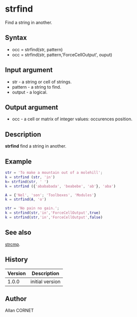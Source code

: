 # strfind

Find a string in another.

## Syntax

- occ = strfind(str, pattern)
- occ = strfind(str, pattern,'ForceCellOutput', ouput)

## Input argument

- str - a string or cell of strings.
- pattern - a string to find.
- output - a logical.

## Output argument

- occ - a cell or matrix of integer values: occurences position.

## Description

<b>strfind</b> find a string in another.

## Example

```matlab
str = 'To make a mountain out of a molehill';
k = strfind (str, 'in')
k= strfind(str, ' ')
k = strfind ({'abababada', 'beabebe', 'ab'}, 'aba')

A = {'Nel', 'son'; 'Toolboxes', 'Modules'}
k = strfind(A, 'o')

str = 'No pain no gain.';
k = strfind(str,'in','ForceCellOutput',true)
k = strfind(str,'in','ForceCellOutput',false)
```

## See also

[strcmp](strcmp.md).

## History

| Version | Description     |
| ------- | --------------- |
| 1.0.0   | initial version |

## Author

Allan CORNET
